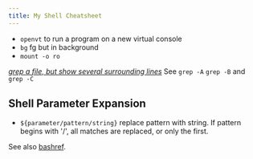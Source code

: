 ```yaml
---
title: My Shell Cheatsheet
---
```


- `openvt` to run a program on a new virtual console
- `bg` fg but in background
- `mount -o ro`

*[grep a file, but show several surrounding
lines](https://stackoverflow.com/questions/9081/grep-a-file-but-show-several-surrounding-lines)*
See `grep -A` `grep -B` and `grep -C`

## Shell Parameter Expansion

- `${parameter/pattern/string}` replace pattern with string. If pattern
begins with '/', all matches are replaced, or only the first.

See also [bashref][bashref].

[bashref]: http://www.gnu.org/software/bash/manual/bashref.html
